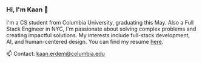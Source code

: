 ### Hi, I'm Kaan 👋

I'm a CS student from Columbia University, graduating this May. Also a Full Stack Engineer in NYC, I'm passionate about solving complex problems and creating impactful solutions. My interests include full-stack development, AI, and human-centered design. You can find my resume [here](https://drive.google.com/file/d/10CyGMUdW1iQdzOMmBOg7YxKBzI6CZXJT/view?usp=sharing).

📫 Contact: kaan.erdem@columbia.edu
